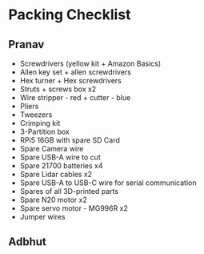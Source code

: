 # Packing Checklist

## Pranav
- Screwdrivers (yellow kit + Amazon Basics)
- Allen key set + allen screwdrivers
- Hex turner + Hex screwdrivers
- Struts + screws box x2
- Wire stripper - red + cutter - blue
- Pliers
- Tweezers
- Crimping kit
- 3-Partition box
- RPi5 16GB with spare SD Card
- Spare Camera wire
- Spare USB-A wire to cut
- Spare 21700 batteries x4
- Spare Lidar cables x2
- Spare USB-A to USB-C wire for serial communication
- Spares of all 3D-printed parts
- Spare N20 motor x2
- Spare servo motor - MG996R x2
- Jumper wires

## Adbhut
